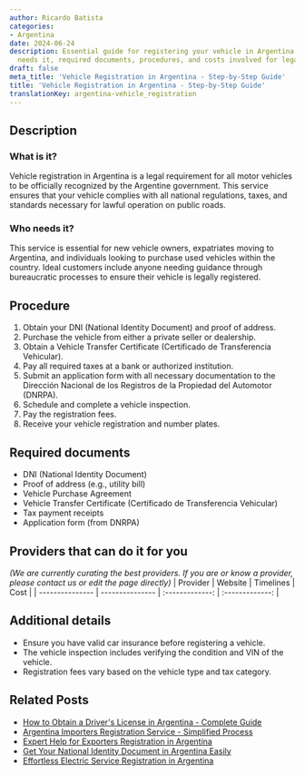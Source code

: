 ```yaml
---
author: Ricardo Batista
categories:
- Argentina
date: 2024-06-24
description: Essential guide for registering your vehicle in Argentina. Learn who
  needs it, required documents, procedures, and costs involved for legal registration.
draft: false
meta_title: 'Vehicle Registration in Argentina - Step-by-Step Guide'
title: 'Vehicle Registration in Argentina - Step-by-Step Guide'
translationKey: argentina-vehicle_registration
---
```



## Description
### What is it?
Vehicle registration in Argentina is a legal requirement for all motor vehicles to be officially recognized by the Argentine government. This service ensures that your vehicle complies with all national regulations, taxes, and standards necessary for lawful operation on public roads.

### Who needs it?
This service is essential for new vehicle owners, expatriates moving to Argentina, and individuals looking to purchase used vehicles within the country. Ideal customers include anyone needing guidance through bureaucratic processes to ensure their vehicle is legally registered.

## Procedure

1. Obtain your DNI (National Identity Document) and proof of address.
2. Purchase the vehicle from either a private seller or dealership.
3. Obtain a Vehicle Transfer Certificate (Certificado de Transferencia Vehicular).
4. Pay all required taxes at a bank or authorized institution.
5. Submit an application form with all necessary documentation to the Dirección Nacional de los Registros de la Propiedad del Automotor (DNRPA).
6. Schedule and complete a vehicle inspection.
7. Pay the registration fees.
8. Receive your vehicle registration and number plates.


## Required documents

- DNI (National Identity Document)
- Proof of address (e.g., utility bill)
- Vehicle Purchase Agreement
- Vehicle Transfer Certificate (Certificado de Transferencia Vehicular)
- Tax payment receipts
- Application form (from DNRPA)


## Providers that can do it for you
_(We are currently curating the best providers. If you are or know a provider, please contact us or edit the page directly)_
| Provider        |     Website     |     Timelines    |       Cost      |
| --------------- | --------------- |  :-------------: | :-------------: |

## Additional details

- Ensure you have valid car insurance before registering a vehicle.
- The vehicle inspection includes verifying the condition and VIN of the vehicle.
- Registration fees vary based on the vehicle type and tax category.

## Related Posts

- [How to Obtain a Driver's License in Argentina - Complete Guide](https://tramitit.com/english/guides/argentina/drivers_license/)
- [Argentina Importers Registration Service - Simplified Process](https://tramitit.com/english/guides/argentina/importers_registration/)
- [Expert Help for Exporters Registration in Argentina](https://tramitit.com/english/guides/argentina/exporters_registration/)
- [Get Your National Identity Document in Argentina Easily](https://tramitit.com/english/guides/argentina/national_identity_document/)
- [Effortless Electric Service Registration in Argentina](https://tramitit.com/english/guides/argentina/electric_service_registration/)